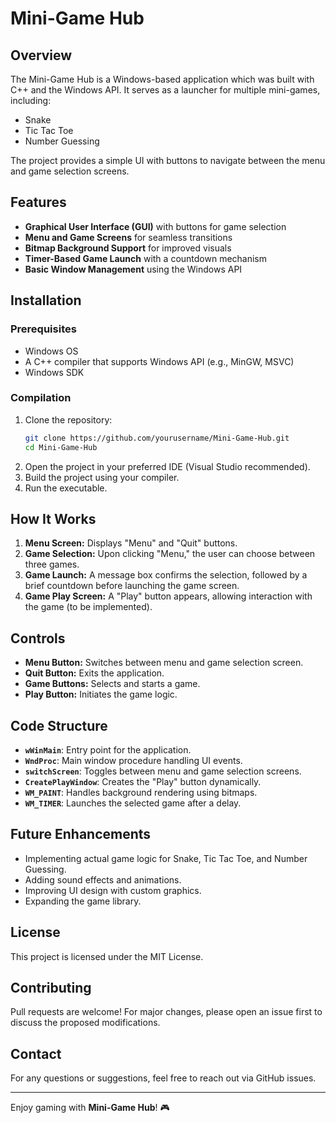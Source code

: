 # Mini-Game Hub

## Overview

The Mini-Game Hub is a Windows-based application which was built with C++ and the Windows API. It serves as a launcher for multiple mini-games, including:

- Snake
- Tic Tac Toe
- Number Guessing

The project provides a simple UI with buttons to navigate between the menu and game selection screens.

## Features

- **Graphical User Interface (GUI)** with buttons for game selection
- **Menu and Game Screens** for seamless transitions
- **Bitmap Background Support** for improved visuals
- **Timer-Based Game Launch** with a countdown mechanism
- **Basic Window Management** using the Windows API

## Installation

### Prerequisites

- Windows OS
- A C++ compiler that supports Windows API (e.g., MinGW, MSVC)
- Windows SDK

### Compilation

1. Clone the repository:
   ```sh
   git clone https://github.com/yourusername/Mini-Game-Hub.git
   cd Mini-Game-Hub
   ```
2. Open the project in your preferred IDE (Visual Studio recommended).
3. Build the project using your compiler.
4. Run the executable.

## How It Works

1. **Menu Screen:** Displays "Menu" and "Quit" buttons.
2. **Game Selection:** Upon clicking "Menu," the user can choose between three games.
3. **Game Launch:** A message box confirms the selection, followed by a brief countdown before launching the game screen.
4. **Game Play Screen:** A "Play" button appears, allowing interaction with the game (to be implemented).

## Controls

- **Menu Button:** Switches between menu and game selection screen.
- **Quit Button:** Exits the application.
- **Game Buttons:** Selects and starts a game.
- **Play Button:** Initiates the game logic.

## Code Structure

- **`wWinMain`**: Entry point for the application.
- **`WndProc`**: Main window procedure handling UI events.
- **`switchScreen`**: Toggles between menu and game selection screens.
- **`CreatePlayWindow`**: Creates the "Play" button dynamically.
- **`WM_PAINT`**: Handles background rendering using bitmaps.
- **`WM_TIMER`**: Launches the selected game after a delay.

## Future Enhancements

- Implementing actual game logic for Snake, Tic Tac Toe, and Number Guessing.
- Adding sound effects and animations.
- Improving UI design with custom graphics.
- Expanding the game library.

## License

This project is licensed under the MIT License.

## Contributing

Pull requests are welcome! For major changes, please open an issue first to discuss the proposed modifications.

## Contact

For any questions or suggestions, feel free to reach out via GitHub issues.

---

Enjoy gaming with **Mini-Game Hub**! 🎮


